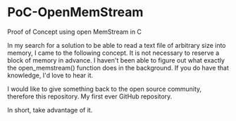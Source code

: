 # PoC-OpenMemStream
Proof of Concept using open MemStream in C

In my search for a solution to be able to read a text file of arbitrary size into memory, I came to the following concept.
It is not necessary to reserve a block of memory in advance. I haven't been able to figure out what exactly the open_memstream() function does in the background. If you do have that knowledge, I'd love to hear it.

I would like to give something back to the open source community, therefore this repository. My first ever GitHub repository.

In short, take advantage of it.
